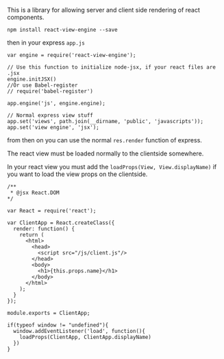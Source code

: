
This is a library for allowing server and client side rendering of react components.

    npm install react-view-engine --save

then in your express ```app.js```

    var engine = require('react-view-engine');

    // Use this function to initialize node-jsx, if your react files are .jsx
    engine.initJSX()
    //Or use Babel-register
    // require('babel-register')

    app.engine('js', engine.engine);
    
    // Normal express view stuff
    app.set('views', path.join(__dirname, 'public', 'javascripts'));
    app.set('view engine', 'jsx');

from then on you can use the normal ```res.render``` function of express.

The react view must be loaded normally to the clientside somewhere.

In your react view you must add the ```loadProps(View, View.displayName)``` if you want to load the view props on the clientside.

    /**
     * @jsx React.DOM
    */

    var React = require('react');

    var ClientApp = React.createClass({
      render: function() {
        return (
          <html>
            <head>
              <script src="/js/client.js"/>
            </head>
            <body>
              <h1>{this.props.name}</h1>
            </body>
          </html>
        );
      }
    });

    module.exports = ClientApp;

    if(typeof window != "undefined"){
      window.addEventListener('load', function(){
        loadProps(ClientApp, ClientApp.displayName)
      })
    }
